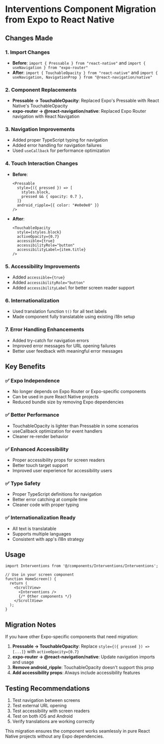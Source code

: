 # Interventions Component Migration from Expo to React Native

## Changes Made

### 1. **Import Changes**
- **Before**: `import { Pressable } from "react-native"` and `import { useNavigation } from "expo-router"`
- **After**: `import { TouchableOpacity } from "react-native"` and `import { useNavigation, NavigationProp } from "@react-navigation/native"`

### 2. **Component Replacements**
- **Pressable → TouchableOpacity**: Replaced Expo's Pressable with React Native's TouchableOpacity
- **expo-router → @react-navigation/native**: Replaced Expo Router navigation with React Navigation

### 3. **Navigation Improvements**
- Added proper TypeScript typing for navigation
- Added error handling for navigation failures
- Used `useCallback` for performance optimization

### 4. **Touch Interaction Changes**
- **Before**: 
  ```tsx
  <Pressable
    style={({ pressed }) => [
      styles.block,
      pressed && { opacity: 0.7 },
    ]}
    android_ripple={{ color: "#e0e0e0" }}
  />
  ```
- **After**: 
  ```tsx
  <TouchableOpacity
    style={styles.block}
    activeOpacity={0.7}
    accessible={true}
    accessibilityRole="button"
    accessibilityLabel={item.title}
  />
  ```

### 5. **Accessibility Improvements**
- Added `accessible={true}`
- Added `accessibilityRole="button"`
- Added `accessibilityLabel` for better screen reader support

### 6. **Internationalization**
- Used translation function `t()` for all text labels
- Made component fully translatable using existing i18n setup

### 7. **Error Handling Enhancements**
- Added try-catch for navigation errors
- Improved error messages for URL opening failures
- Better user feedback with meaningful error messages

## Key Benefits

### ✅ **Expo Independence**
- No longer depends on Expo Router or Expo-specific components
- Can be used in pure React Native projects
- Reduced bundle size by removing Expo dependencies

### ✅ **Better Performance**
- TouchableOpacity is lighter than Pressable in some scenarios
- useCallback optimization for event handlers
- Cleaner re-render behavior

### ✅ **Enhanced Accessibility**
- Proper accessibility props for screen readers
- Better touch target support
- Improved user experience for accessibility users

### ✅ **Type Safety**
- Proper TypeScript definitions for navigation
- Better error catching at compile time
- Cleaner code with proper typing

### ✅ **Internationalization Ready**
- All text is translatable
- Supports multiple languages
- Consistent with app's i18n strategy

## Usage

```tsx
import Interventions from '@/components/Interventions/Interventions';

// Use in your screen component
function HomeScreen() {
  return (
    <ScrollView>
      <Interventions />
      {/* Other components */}
    </ScrollView>
  );
}
```

## Migration Notes

If you have other Expo-specific components that need migration:

1. **Pressable → TouchableOpacity**: Replace `style={({ pressed }) => [...]}` with `activeOpacity={0.7}`
2. **expo-router → @react-navigation/native**: Update navigation imports and usage
3. **Remove android_ripple**: TouchableOpacity doesn't support this prop
4. **Add accessibility props**: Always include accessibility features

## Testing Recommendations

1. Test navigation between screens
2. Test external URL opening
3. Test accessibility with screen readers
4. Test on both iOS and Android
5. Verify translations are working correctly

This migration ensures the component works seamlessly in pure React Native projects without any Expo dependencies.
